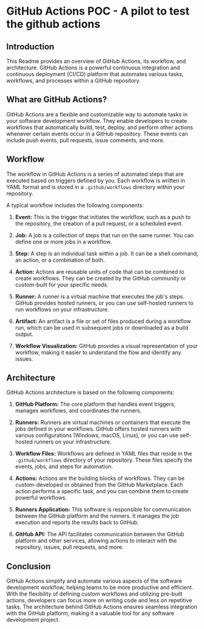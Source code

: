 # GitHub Actions POC - A pilot to test the github actions

## Introduction

This Readme provides an overview of GitHub Actions, its workflow, and architecture. GitHub Actions is a powerful continuous integration and continuous deployment (CI/CD) platform that automates various tasks, workflows, and processes within a GitHub repository.

## What are GitHub Actions?

GitHub Actions are a flexible and customizable way to automate tasks in your software development workflow. They enable developers to create workflows that automatically build, test, deploy, and perform other actions whenever certain events occur in a GitHub repository. These events can include push events, pull requests, issue comments, and more.

## Workflow

The workflow in GitHub Actions is a series of automated steps that are executed based on triggers defined by you. Each workflow is written in YAML format and is stored in a `.github/workflows` directory within your repository.

A typical workflow includes the following components:

1. **Event:** This is the trigger that initiates the workflow, such as a push to the repository, the creation of a pull request, or a scheduled event.

2. **Job:** A job is a collection of steps that run on the same runner. You can define one or more jobs in a workflow.

3. **Step:** A step is an individual task within a job. It can be a shell command, an action, or a combination of both.

4. **Action:** Actions are reusable units of code that can be combined to create workflows. They can be created by the GitHub community or custom-built for your specific needs.

5. **Runner:** A runner is a virtual machine that executes the job's steps. GitHub provides hosted runners, or you can use self-hosted runners to run workflows on your infrastructure.

6. **Artifact:** An artifact is a file or set of files produced during a workflow run, which can be used in subsequent jobs or downloaded as a build output.

7. **Workflow Visualization:** GitHub provides a visual representation of your workflow, making it easier to understand the flow and identify any issues.

## Architecture

GitHub Actions architecture is based on the following components:

1. **GitHub Platform:** The core platform that handles event triggers, manages workflows, and coordinates the runners.

2. **Runners:** Runners are virtual machines or containers that execute the jobs defined in your workflows. GitHub offers hosted runners with various configurations (Windows, macOS, Linux), or you can use self-hosted runners on your infrastructure.

3. **Workflow Files:** Workflows are defined in YAML files that reside in the `.github/workflows` directory of your repository. These files specify the events, jobs, and steps for automation.

4. **Actions:** Actions are the building blocks of workflows. They can be custom-developed or obtained from the GitHub Marketplace. Each action performs a specific task, and you can combine them to create powerful workflows.

5. **Runners Application:** This software is responsible for communication between the GitHub platform and the runners. It manages the job execution and reports the results back to GitHub.

6. **GitHub API:** The API facilitates communication between the GitHub platform and other services, allowing actions to interact with the repository, issues, pull requests, and more.

## Conclusion

GitHub Actions simplify and automate various aspects of the software development workflow, helping teams to be more productive and efficient. With the flexibility of defining custom workflows and utilizing pre-built actions, developers can focus more on writing code and less on repetitive tasks. The architecture behind GitHub Actions ensures seamless integration with the GitHub platform, making it a valuable tool for any software development project.
